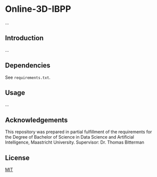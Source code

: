 # Online-3D-IBPP

...

## Introduction

...

## Dependencies
See `requirements.txt`.

## Usage
...

## Acknowledgements
This repository was prepared in partial fulfillment of the requirements for the Degree of Bachelor of Science in Data Science and Artificial Intelligence, Maastricht University. Supervisor: Dr. Thomas Bitterman

## License
[MIT](https://choosealicense.com/licenses/mit/)
